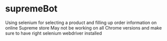 # supremeBot
Using selenium for selecting a product and filling up order information on online Supreme store
May not be working on all Chrome versions and make sure to have right selenium webdriver installed

